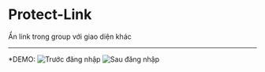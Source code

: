 # Protect-Link
Ẩn link trong group với giao diện khác
___
*DEMO:
![](https://i.imgur.com/i1uUBjo.png "Trước đăng nhập") 
![](https://i.imgur.com/6IV7Bpp.png "Sau đăng nhập")
